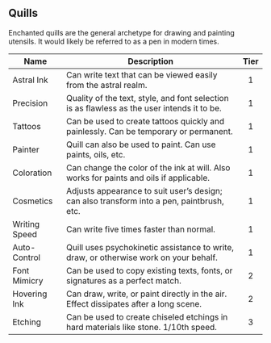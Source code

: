 ## Quills

Enchanted quills are the general archetype for drawing and painting utensils. It would likely be referred to as a pen in modern times.

 **Name**      | **Description**                                                                             | **Tier** 
---------------|---------------------------------------------------------------------------------------------|:--------:
 Astral Ink    | Can write text that can be viewed easily from the astral realm.                             | 1        
 Precision     | Quality of the text, style, and font selection is as flawless as the user intends it to be. | 1        
 Tattoos       | Can be used to create tattoos quickly and painlessly. Can be temporary or permanent.        | 1        
 Painter       | Quill can also be used to paint. Can use paints, oils, etc.                                 | 1        
 Coloration    | Can change the color of the ink at will. Also works for paints and oils if applicable.      | 1        
 Cosmetics     | Adjusts appearance to suit user’s design; can also transform into a pen, paintbrush, etc.   | 1        
 Writing Speed | Can write five times faster than normal.                                                    | 1        
 Auto-Control  | Quill uses psychokinetic assistance to write, draw, or otherwise work on your behalf.       | 1        
 Font Mimicry  | Can be used to copy existing texts, fonts, or signatures as a perfect match.                | 2        
 Hovering Ink  | Can draw, write, or paint directly in the air. Effect dissipates after a long scene.        | 2        
 Etching       | Can be used to create chiseled etchings in hard materials like stone. 1/10th speed.         | 3        
